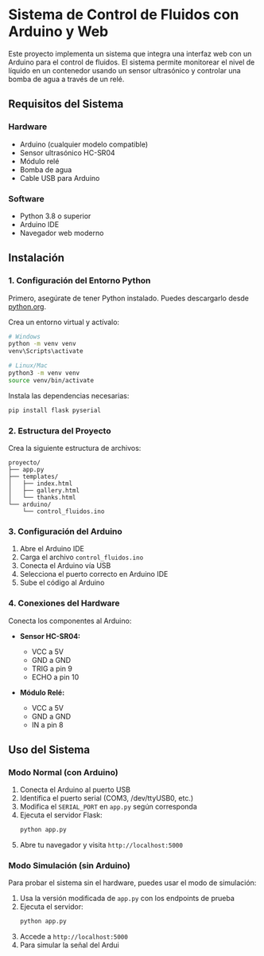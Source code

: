 # Sistema de Control de Fluidos con Arduino y Web

Este proyecto implementa un sistema que integra una interfaz web con un Arduino para el control de fluidos. El sistema permite monitorear el nivel de líquido en un contenedor usando un sensor ultrasónico y controlar una bomba de agua a través de un relé.

## Requisitos del Sistema

### Hardware
- Arduino (cualquier modelo compatible)
- Sensor ultrasónico HC-SR04
- Módulo relé
- Bomba de agua
- Cable USB para Arduino

### Software
- Python 3.8 o superior
- Arduino IDE
- Navegador web moderno

## Instalación

### 1. Configuración del Entorno Python

Primero, asegúrate de tener Python instalado. Puedes descargarlo desde [python.org](https://python.org).

Crea un entorno virtual y actívalo:

```bash
# Windows
python -m venv venv
venv\Scripts\activate

# Linux/Mac
python3 -m venv venv
source venv/bin/activate
```

Instala las dependencias necesarias:

```bash
pip install flask pyserial
```

### 2. Estructura del Proyecto

Crea la siguiente estructura de archivos:

```
proyecto/
├── app.py
├── templates/
│   ├── index.html
│   ├── gallery.html
│   └── thanks.html
└── arduino/
    └── control_fluidos.ino
```

### 3. Configuración del Arduino

1. Abre el Arduino IDE
2. Carga el archivo `control_fluidos.ino`
3. Conecta el Arduino vía USB
4. Selecciona el puerto correcto en Arduino IDE
5. Sube el código al Arduino

### 4. Conexiones del Hardware

Conecta los componentes al Arduino:

- **Sensor HC-SR04:**
  - VCC a 5V
  - GND a GND
  - TRIG a pin 9
  - ECHO a pin 10

- **Módulo Relé:**
  - VCC a 5V
  - GND a GND
  - IN a pin 8

## Uso del Sistema

### Modo Normal (con Arduino)

1. Conecta el Arduino al puerto USB
2. Identifica el puerto serial (COM3, /dev/ttyUSB0, etc.)
3. Modifica el `SERIAL_PORT` en `app.py` según corresponda
4. Ejecuta el servidor Flask:
   ```bash
   python app.py
   ```
5. Abre tu navegador y visita `http://localhost:5000`

### Modo Simulación (sin Arduino)

Para probar el sistema sin el hardware, puedes usar el modo de simulación:

1. Usa la versión modificada de `app.py` con los endpoints de prueba
2. Ejecuta el servidor:
   ```bash
   python app.py
   ```
3. Accede a `http://localhost:5000`
4. Para simular la señal del Ardui
